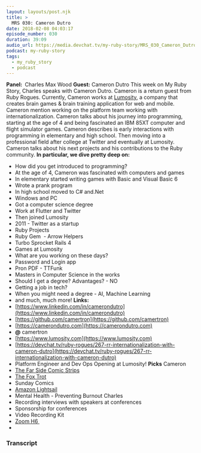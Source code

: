```yaml
---
layout: layouts/post.njk
title: >
  MRS 030: Cameron Dutro
date: 2018-02-08 04:03:17
episode_number: 030
duration: 39:09
audio_url: https://media.devchat.tv/my-ruby-story/MRS_030_Cameron_Dutro.mp3
podcast: my-ruby-story
tags:
  - my_ruby_story
  - podcast
---
```


**Panel:&nbsp;** Charles Max Wood **Guest:** Cameron Dutro This week on My Ruby Story, Charles speaks with Cameron Dutro. Cameron is a return guest from Ruby Rogues. Currently, Cameron works at [Lumosity](https://www.lumosity.com), a company that creates brain games & brain training application for web and mobile.&nbsp; Cameron mention working on the platform team working with internationalization. Cameron talks about his journey into programming, starting at the age of 4 and being fascinated an IBM 85XT computer and flight simulator games. Cameron describes is early interactions with programming in elementary and high school. Then moving into a professional field after college at Twitter and eventually at Lumosity. Cameron talks about his next projects and his contributions to the Ruby community. **In particular, we dive pretty deep on:**

- How did you get introduced to programming?
- At the age of 4, Cameron was fascinated with computers and games
- In elementary started writing games with Basic and Visual Basic 6
- Wrote a prank program
- In high school moved to C# and.Net
- Windows and PC
- Got a computer science degree
- Work at Flutter and Twitter
- Then joined Lumosity
- 2011 - Twitter as a startup
- Ruby Projects
- Ruby Gem&nbsp; - Arrow Helpers
- Turbo Sprocket Rails 4
- Games at Lumosity
- What are you working on these days?
- Password and Login app
- Pron PDF - TTFunk
- Masters in Computer Science in the works
- Should I get a degree? Advantages? - NO
- Getting a job in tech?
- When you might need a degree - AI, Machine Learning
- and much, much more!
  **Links: &nbsp;**
- [https://www.linkedin.com/in/camerondutro](https://www.linkedin.com/in/camerondutro)
- [https://github.com/camertron](https://github.com/camertron)
- [https://camerondutro.com](https://camerondutro.com)
- **@** camertron
- [https://www.lumosity.com](https://www.lumosity.com)
- [https://devchat.tv/ruby-rogues/267-rr-internationalization-with-cameron-dutro](https://devchat.tv/ruby-rogues/267-rr-internationalization-with-cameron-dutro)
- Platform Engineer and Dev Ops Opening at Lumosity!
  **Picks** Cameron
- [The Far Side Comic Strips](https://en.wikipedia.org/wiki/The_Far_Side)
- [The Fox Trot](https://www.foxtrot.com)
- Sunday Comics
- [Amazon Lightsail](https://aws.amazon.com/lightsail/)
- Mental Health - Preventing Burnout
  Charles
- Recording interviews with speakers at conferences
- Sponsorship for conferences
- Video Recording Kit
- [Zoom H6&nbsp;](https://www.sweetwater.com/store/detail/H6)
-

### Transcript
